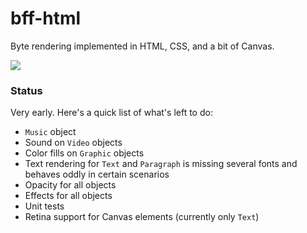 # bff-html

Byte rendering implemented in HTML, CSS, and a bit of Canvas.

![](http://i.imgur.com/cHhpGWj.gif)

### Status

Very early. Here's a quick list of what's left to do:

- `Music` object
- Sound on `Video` objects
- Color fills on `Graphic` objects
- Text rendering for `Text` and `Paragraph` is missing several fonts and behaves oddly in certain scenarios
- Opacity for all objects
- Effects for all objects
- Unit tests
- Retina support for Canvas elements (currently only `Text`)
